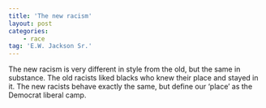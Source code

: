 ```yaml
---
title: 'The new racism'
layout: post
categories:
    - race
tag: 'E.W. Jackson Sr.'
---
```


The new racism is very different in style from the old, but the same in substance. The old racists liked blacks who knew their place and stayed in it. The new racists behave exactly the same, but define our ‘place’ as the Democrat liberal camp.